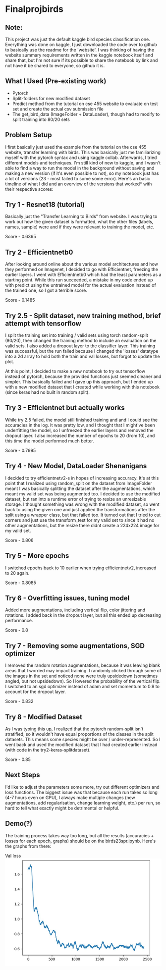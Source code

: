 # Finalprojbirds

## Note:
This project was just the default kaggle bird species classification one. Everything was done on kaggle, I just downloaded the code over to github to basically use the readme for the 'website'. I was thinking of having the website summary requirements written in the kaggle notebook itself and share that, but I'm not sure if its possible to share the notebook by link and not have it be shared to everyone, so github it is.

## What I Used (Pre-existing work)
- Pytorch
- Split-folders for new modified dataset
- Predict method from the tutorial on cse 455 website to evaluate on test set and create the actual csv submission file
- The get_bird_data (ImageFolder + DataLoader), though had to modify to split training into 80/20 sets

## Problem Setup
I first basically just used the example from the tutorial on the cse 455 website, transfer learning with birds. This was basically just me familiarizing myself with the pytorch syntax and using kaggle collab. Afterwards, I tried different models and techniques. I'm still kind of new to kaggle, and I wasn't able to find a way to run the model in the background without saving and making a new version (if it's even possible to not), so my notebook just has a lot of versions (23 - most failed to some some error). Here's an basic timeline of what I did and an overview of the versions that worked* with their respective scores:

## Try 1 - Resnet18 (tutorial)
Basically just the "Transfer Learning to Birds" from website. I was trying to work out how the given dataset is formatted, what the other files (labels, names, sample) were and if they were relevant to training the model, etc.

Score - 0.6365

## Try 2 - Efficientnetb0
After looking around online about the various model architectures and how they performed on Imagenet, I decided to go with Efficientnet, freezing the earlier layers. I went with Efficientnetb0 which had the least parameters as a starting point. While this run succeeded, a mistake in my code ended up with predict using the untrained model for the actual evaluation instead of the trained one, so I got a terrible score.

Score - 0.1485

## Try 2.5 - Split dataset, new training method, brief attempt with tensorflow
I split the training set into training / valid sets using torch random-split (80/20), then changed the training method to include an evaluation on the valid sets. I also added a dropout layer to the classifier layer. This training was successful, but the run failed because I changed the 'losses' datatype into a 2d array to hold both the train and val losses, but forgot to update the plot.

At this point, I decided to make a new notebook to try out tensorflow instead of pytorch, because the provided functions just seemed cleaner and simpler. This basically failed and I gave up this approach, but I ended up with a new modified dataset that I created while working with this notebook (since keras had no built in random split).

## Try 3 - Efficientnet but actually works
While try 2.5 failed, the model still finished training and and I could see the accuracies in the log. It was pretty low, and I thought that I might've been underfitting the model, so I unfreezed the earlier layers and removed the dropout layer. I also increased the number of epochs to 20 (from 10), and this time the model performed much better.

Score - 0.7995

## Try 4 - New Model, DataLoader Shenanigans
I decided to try efficientnetv2-s in hopes of increasing accuracy. It's at this point that I realized using random_split on the dataset from ImageFolder meant I was basically splitting the dataset after the augmentations, which meant my valid set was being augmented too. I decided to use the modified dataset, but ran into a runtime error of trying to resize an unresizable storage. I thought something was wrong with the modified dataset, so went back to using the given one and just applied the transformations after the split using a wrapper class, but that failed too. It turned out that I tried to cut corners and just use the transform_test for my valid set to since it had no other augmentations, but the resize there didnt create a 224x224 image for my valid set.

Score - 0.806

## Try 5 - More epochs
I switched epochs back to 10 earlier when trying efficientnetv2, increased to 20 again.

Score - 0.8085

## Try 6 - Overfitting issues, tuning model
Added more augmentations, including vertical flip, color jittering and rotations. I added back in the dropout layer, but all this ended up decreasing performance.

Score - 0.8

## Try 7 - Removing some augmentations, SGD optimizer
I removed the random rotation augmentations, because it was leaving blank areas that I worried may impact training. I randomly clicked through some of the images in the set and noticed none were truly upsidedown (sometimes angled, but not upsidedown). So I lowered the probability of the vertical flip. I switched to an sgd optimizer instead of adam and set momentum to 0.9 to account for the dropout layer.

Score - 0.832

## Try 8 - Modified Dataset
As I was typing this up, I realized that the pytorch random-split isn't stratified, so it wouldn't have equal proportions of the classes in the split datasets. This means some species might be over / under-represented. So I went back and used the modified dataset that I had created earlier instead (with code in the try2-keras-splitdataset). 

Score - 0.85

## Next Steps
I'd like to adjust the parameters some more, try out different optimizers and loss functions. The biggest issue was that because each run takes so long (4-7 hours even on GPU), I always make multiple changes (new augmentations, add regularisation, change learning weight, etc.) per run, so hard to tell what exactly might be detrimental or helpful.

## Demo(?)
The training process takes way too long, but all the results (accuracies + losses for each epoch, graphs) should be on the birds23spr.ipynb. Here's the graphs from there:

Val loss
![Alt text](val_loss.JPG?raw=true "Optional Title")
